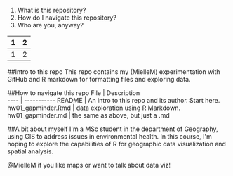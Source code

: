 1. What is this repository?
2. How do I navigate this repository?
3. Who are you, anyway? 
 
 1 | 2
 --|--
 1 | 2
 
 
##Intro to this repo
This repo contains my (MielleM) experimentation with GitHub and R markdown for formatting files and exploring data.


##How to navigate this repo
File | Description  
---- | ----------- 
README | An intro to this repo and its author. Start here.
hw01_gapminder.Rmd | data exploration using R Markdown.
hw01_gapminder.md | the same as above, but just a .md


##A bit about myself 
I'm a MSc student in the department of Geography, using GIS to address issues in environmental health. 
In this course, I'm hoping to explore the capabilities of R for geographic data visualization and spatial analysis. 

@MielleM if you like maps or want to talk about data viz!

